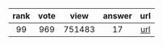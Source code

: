
| rank | vote | view | answer | url |
|:-:|:-:|:-:|:-:|:-:|
|99|969|751483|17| [url](http://stackoverflow.com/questions/2846653/how-to-use-threading-in-python) |
